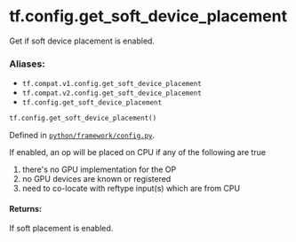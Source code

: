 <div itemscope itemtype="http://developers.google.com/ReferenceObject">
<meta itemprop="name" content="tf.config.get_soft_device_placement" />
<meta itemprop="path" content="Stable" />
</div>

# tf.config.get_soft_device_placement

Get if soft device placement is enabled.

### Aliases:

* `tf.compat.v1.config.get_soft_device_placement`
* `tf.compat.v2.config.get_soft_device_placement`
* `tf.config.get_soft_device_placement`

``` python
tf.config.get_soft_device_placement()
```



Defined in [`python/framework/config.py`](/code/stable/tensorflow/python/framework/config.py).

<!-- Placeholder for "Used in" -->

If enabled, an op will be placed on CPU if any of the following are true
  1. there's no GPU implementation for the OP
  2. no GPU devices are known or registered
  3. need to co-locate with reftype input(s) which are from CPU

#### Returns:

If soft placement is enabled.
